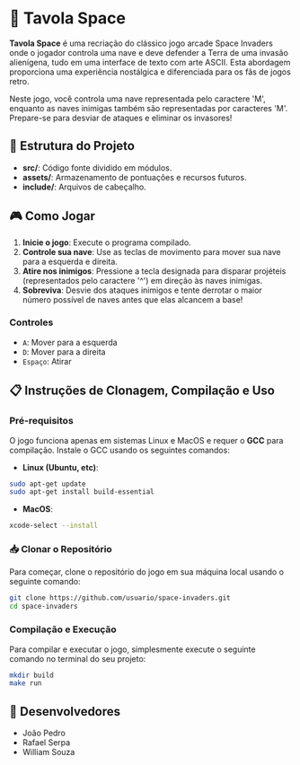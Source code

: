# 👾 Tavola Space

**Tavola Space** é uma recriação do clássico jogo arcade Space Invaders onde o jogador controla uma nave e deve defender a Terra de uma invasão alienígena, tudo em uma interface de texto com arte ASCII. Esta abordagem proporciona uma experiência nostálgica e diferenciada para os fãs de jogos retro.

Neste jogo, você controla uma nave representada pelo caractere 'M', enquanto as naves inimigas também são representadas por caracteres 'M'. Prepare-se para desviar de ataques e eliminar os invasores!

## 📁 Estrutura do Projeto

- **src/**: Código fonte dividido em módulos.
- **assets/**: Armazenamento de pontuações e recursos futuros.
- **include/**: Arquivos de cabeçalho.

## 🎮 Como Jogar

1. **Inicie o jogo**: Execute o programa compilado.
2. **Controle sua nave**: Use as teclas de movimento para mover sua nave para a esquerda e direita.
3. **Atire nos inimigos**: Pressione a tecla designada para disparar projéteis (representados pelo caractere '^') em direção às naves inimigas.
4. **Sobreviva**: Desvie dos ataques inimigos e tente derrotar o maior número possível de naves antes que elas alcancem a base!

### Controles
- `A`: Mover para a esquerda
- `D`: Mover para a direita
- `Espaço`: Atirar

## 📋 Instruções de Clonagem, Compilação e Uso

### Pré-requisitos

O jogo funciona apenas em sistemas Linux e MacOS e requer o **GCC** para compilação. Instale o GCC usando os seguintes comandos:

- **Linux (Ubuntu, etc)**:
```bash
sudo apt-get update
sudo apt-get install build-essential
```

- **MacOS**:
```bash
xcode-select --install
```

### 📥 Clonar o Repositório
Para começar, clone o repositório do jogo em sua máquina local usando o seguinte comando:

```bash
git clone https://github.com/usuario/space-invaders.git
cd space-invaders
```

### Compilação e Execução

Para compilar e executar o jogo, simplesmente execute o seguinte comando no terminal do seu projeto:

```bash
mkdir build
make run
```

## 🤝 Desenvolvedores
- João Pedro
- Rafael Serpa
- William Souza
